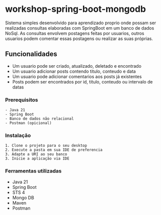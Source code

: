 # workshop-spring-boot-mongodb
Sistema simples desenvolvido para aprendizado proprio onde possam ser realizadas consultas elaboradas com SpringBoot em um banco de dados NoSql. As consultas envolvem postagens feitas por usuarios, outros usuarios podem comentar essas postagens ou realizar as suas próprias.

## Funcionalidades

- Um usuario pode ser criado, atualizado, deletado e encontrado
- Um usuario adicionar posts contendo titulo, conteudo e data
- Um usuario pode adicionar comentarios aos posts já existentes
- Posts podem ser encontrados por id, titulo, conteudo ou intervalo de datas

### Prerequisitos

```
- Java 21
- Spring Boot
- Banco de dados não relacional
- Postman (opicional)
```

### Instalação

```
1. Clone o projeto para o seu desktop
2. Execute a pasta em sua IDE de preferencia
3. Adapte a URI ao seu banco
3. Inicie a aplicação via IDE
```
### Ferramentas utilizadas

* Java 21
* Spring Boot
* STS 4
* Mongo DB
* Maven
* Postman
